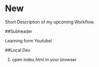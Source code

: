 # New

Short Description of my upcoming Workflow.

##Subheader

Learning form Youtube!

##Local Dev

1. open index.html in your browser